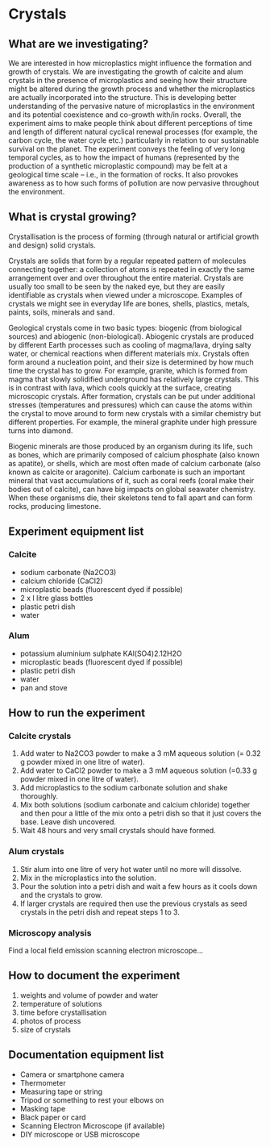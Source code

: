 # Crystals

## What are we investigating?

We are interested in how microplastics might influence the formation and growth of crystals. We are investigating the growth of calcite and alum crystals in the presence of microplastics and seeing how their structure might be altered during the growth process and whether the microplastics are actually incorporated into the structure. This is developing better understanding of the pervasive nature of microplastics in the environment and its potential coexistence and co-growth with/in rocks. Overall, the experiment aims to make people think about different perceptions of time and length of different natural cyclical renewal processes (for example, the carbon cycle, the water cycle etc.) particularly in relation to our sustainable survival on the planet. The experiment conveys the feeling of very long temporal cycles, as to how the impact of humans (represented by the production of a synthetic microplastic compound) may be felt at a geological time scale – i.e., in the formation of rocks. It also provokes awareness as to how such forms of pollution are now pervasive throughout the environment.

## What is crystal growing?

Crystallisation is the process of forming (through natural or artificial growth and design) solid crystals.

Crystals are solids that form by a regular repeated pattern of molecules connecting together: a collection of atoms is repeated in exactly the same arrangement over and over throughout the entire material. Crystals are usually too small to be seen by the naked eye, but they are easily identifiable as crystals when viewed under a microscope. Examples of crystals we might see in everyday life are bones, shells, plastics, metals, paints, soils, minerals and sand.

Geological crystals come in two basic types: biogenic (from biological sources) and abiogenic (non-biological). Abiogenic crystals are produced by different Earth processes such as cooling of magma/lava, drying salty water, or chemical reactions when different materials mix. Crystals often form around a nucleation point, and their size is determined by how much time the crystal has to grow. For example, granite, which is formed from magma that slowly solidified underground has relatively large crystals. This is in contrast with lava, which cools quickly at the surface, creating microscopic crystals. After formation, crystals can be put under additional stresses (temperatures and pressures) which can cause the atoms within the crystal to move around to form new crystals with a similar chemistry but different properties. For example, the mineral graphite under high pressure turns into diamond.

Biogenic minerals are those produced by an organism during its life, such as bones, which are primarily composed of calcium phosphate (also known as apatite), or shells, which are most often made of calcium carbonate (also known as calcite or aragonite). Calcium carbonate is such an important mineral that vast accumulations of it, such as coral reefs (coral make their bodies out of calcite), can have big impacts on global seawater chemistry. When these organisms die, their skeletons tend to fall apart and can form rocks, producing limestone.

## Experiment equipment list

### Calcite

- sodium carbonate (Na2CO3)
- calcium chloride (CaCl2)
- microplastic beads (fluorescent dyed if possible)
- 2 x I litre glass bottles
- plastic petri dish
- water

### Alum

- potassium aluminium sulphate KAl(SO4)2.12H2O
- microplastic beads (fluorescent dyed if possible)
- plastic petri dish
- water
- pan and stove

## How to run the experiment

### Calcite crystals

1. Add water to Na2CO3 powder to make a 3 mM aqueous solution (= 0.32 g powder mixed in one litre of water).
2. Add water to CaCl2 powder to make a 3 mM aqueous solution (=0.33 g powder mixed in one litre of water).
3. Add microplastics to the sodium carbonate solution and shake thoroughly.
4. Mix both solutions (sodium carbonate and calcium chloride) together and then pour a little of the mix onto a petri dish so that it just covers the base. Leave dish uncovered.
5. Wait 48 hours and very small crystals should have formed.

### Alum crystals

1. Stir alum into one litre of very hot water until no more will dissolve.
2. Mix in the microplastics into the solution.
3. Pour the solution into a petri dish and wait a few hours as it cools down and the crystals to grow.
4. If larger crystals are required then use the previous crystals as seed crystals in the petri dish and repeat steps 1 to 3.

### Microscopy analysis

Find a local field emission scanning electron microscope…

## How to document the experiment

1. weights and volume of powder and water
2. temperature of solutions
3. time before crystallisation
4. photos of process
5. size of crystals

## Documentation equipment list

- Camera or smartphone camera
- Thermometer
- Measuring tape or string
- Tripod or something to rest your elbows on
- Masking tape
- Black paper or card
- Scanning Electron Microscope (if available)
- DIY microscope or USB microscope